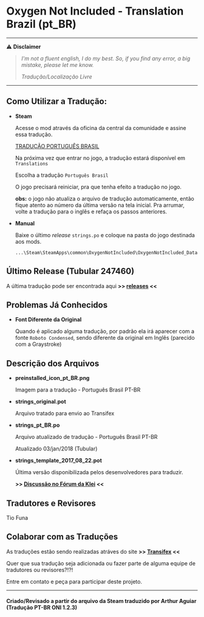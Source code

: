 # Oxygen Not Included - Translation Brazil (pt_BR)

---
:warning: **Disclaimer**

> _I'm not a fluent english, I do my best. So, if you find any error, a big mistake, please let me know._
>
> _Tradução/Localização Livre_

---

## Como Utilizar a Tradução:
- **Steam**

   Acesse o mod através da oficina da central da comunidade e assine essa tradução.
   
   [TRADUÇÃO PORTUGUÊS BRASIL](https://github.com/TioFuna/DFLocalizationTool/wiki)
   
   Na próxima vez que entrar no jogo, a tradução estará disponível em `Translations`
   
   Escolha a tradução `Português Brasil`
   
   O jogo precisará reiniciar, pra que tenha efeito a tradução no jogo.
   
   **obs:** o jogo não atualiza o arquivo de tradução automaticamente, então fique atento ao número da última versão na tela inicial.
      Pra arrumar, volte a tradução para o inglês e refaça os passos anteriores.

- **Manual**

   Baixe o último _release_ `strings.po` e coloque na pasta do jogo destinada aos mods.
   ```
   ...\Steam\SteamApps\common\OxygenNotIncluded\OxygenNotIncluded_Data\StreamingAssets\Mods
   ```

## Último Release (Tubular 247460)

A última tradução pode ser encontrada aqui **>> [releases](https://github.com/TioFuna/ONI_PTBR/releases) <<**

## Problemas Já Conhecidos
- **Font Diferente da Original**

   Quando é aplicado alguma tradução, por padrão ela irá aparecer com a fonte `Roboto Condensed`, sendo diferente da original em Inglês (parecido com a Graystroke)

## Descrição dos Arquivos
- **preinstalled_icon_pt_BR.png**
   
   Imagem para a tradução - Português Brasil PT-BR
   
- **strings_original.pot**
   
   Arquivo tratado para envio ao Transifex
   
- **strings_pt_BR.po**
   
   Arquivo atualizado de tradução - Português Brasil PT-BR
   
   Atualizado 03/jan/2018 (Tubular)
   
- **strings_template_2017_08_22.pot**

   Última versão disponibilizada pelos desenvolvedores para traduzir.
   
   **>> [Discussão no Fórum da Klei](https://forums.kleientertainment.com/topic/74765-creatingusing-translation-files-updated-august-22nd-2017/?tab=comments#comment-871758) <<**

## Tradutores e Revisores
   Tio Funa
   
## Colaborar com as Traduções
As traduções estão sendo realizadas atráves do site **>> [Transifex](https://www.transifex.com/oxygen-not-include-translation/oxygen-not-included-translation-portuguese-brazil/dashboard/) <<**

Quer que sua tradução seja adicionada ou fazer parte de alguma equipe de tradutores ou revisores?!?!

Entre em contato e peça para participar deste projeto.

---
#### Criado/Revisado a partir do arquivo da Steam traduzido por Arthur Aguiar (Tradução PT-BR ONI 1.2.3)
